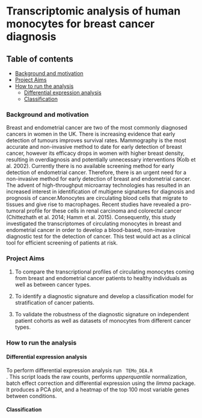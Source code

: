 # Transcriptomic analysis of human monocytes for breast cancer diagnosis

## Table of contents
* [Background and motivation ](#Background-and-motivation )
* [Project Aims ](#Project-Aims )
* [How to run the analysis](#How-to-run-the-analysis)
	* [Differential expression analysis](#Differential-expression-analysis)
	* [Classification](#Classification)

### Background and motivation 

Breast and endometrial cancer are two of the most commonly diagnosed cancers in women in the UK. There is increasing evidence that early detection of tumours improves survival rates. Mammography is the most accurate and non-invasive method to date for early detection of breast cancer, however its efficacy drops in women with higher breast density, resulting in overdiagnosis and potentially unnecessary interventions (Kolb et al. 2002). Currently there is no available screening method for early detection of endometrial cancer. Therefore, there is an urgent need for a non-invasive method for early detection of breast and endometrial cancer. 
The advent of high-throughput microarray technologies has resulted in an increased interest in identification of multigene signatures for diagnosis and prognosis of cancer.Monocytes are circulating blood cells that migrate to tissues and give rise to macrophages. Recent studies have revealed a pro-tumoral profile for these cells in renal carcinoma and colorectal cancer (Chittezhath et al. 2014; Hamm et al. 2015). Consequently, this study investigated the transcriptomes of circulating monocytes in breast and endometrial cancer in order to develop a blood-based, non-invasive diagnostic test for the detection of cancer. This test would act as a clinical tool for efficient screening of patients at risk. 

### Project Aims 
1. To compare the transcriptional profiles of circulating monocytes coming from breast and endometrial cancer patients to healthy individuals as well as between cancer types.

2. To identify a diagnostic signature and develop a classification model for stratification of cancer patients.

3. To validate the robustness of the diagnostic signature on independent patient cohorts as well as datasets of monocytes from different cancer types.

### How to run the analysis

#### Differential expression analysis
To perform differential expression analysis run <code> TEMo_DEA.R </code>. This script loads the raw counts, performs *upperquantile* normalization, batch effect correction and differential expression using the *limma* package. It produces a PCA plot, and a heatmap of the top 100 most variable genes between conditions.

#### Classification